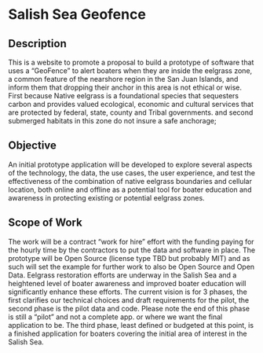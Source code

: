 # Salish Sea Geofence
## Description
This is a website to promote a proposal to build a prototype of software that uses a “GeoFence” to alert boaters when they are inside the eelgrass zone, a common feature of the nearshore region in the San Juan Islands, and inform them that dropping their anchor in this area is not ethical or wise. First because Native eelgrass is a foundational species that sequesters carbon and provides valued ecological, economic and cultural services that are protected by federal, state, county and Tribal governments. 
and second submerged habitats in this zone do not insure a safe anchorage;   
## Objective
An initial prototype application will be developed to explore several aspects of the technology, the data, the use cases, the user experience, and test the effectiveness of the combination of native eelgrass boundaries and cellular location, both online and offline as a potential tool for boater education and awareness in protecting existing or potential eelgrass zones.
## Scope of Work
The work will be a contract “work for hire” effort with the funding paying for the hourly time by the contractors to put the data and software in place. The prototype will be Open Source (license type TBD but probably MIT) and as such will set the example for further work to also be Open Source and Open Data. Eelgrass restoration efforts are underway in the Salish Sea and a heightened level of boater awareness and improved boater education will significantly enhance these efforts. The current vision is for 3 phases, the first clarifies our technical choices and draft requirements for the pilot, the second phase is the pilot data and code. Please note the end of this phase is still a “pilot” and not a complete app. or where we want the final application to be. The third phase, least defined or budgeted at this point, is a finished application for boaters covering the initial area of interest in the Salish Sea.